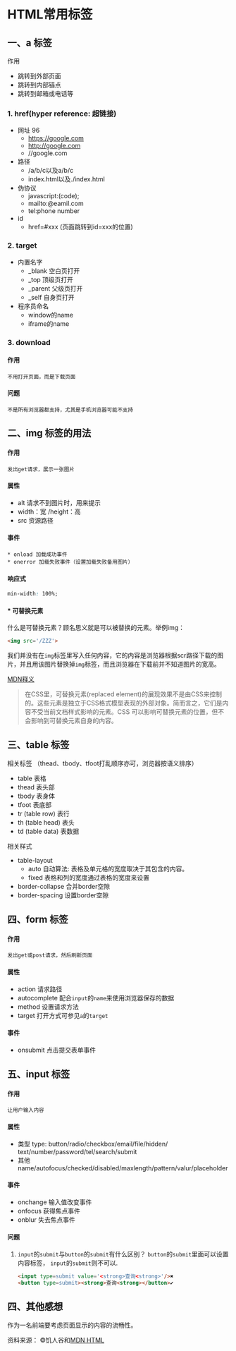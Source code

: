 # HTML常用标签

## 一、a 标签
作用
* 跳转到外部页面
* 跳转到内部锚点
* 跳转到邮箱或电话等
### 1. href(hyper reference: 超链接)
  * 网址 96
    * https://google.com
    * http://google.com
    * //google.com
  * 路径
    * /a/b/c以及a/b/c
    * index.html以及./index.html
  * 伪协议
    * javascript:(code);
    * mailto:@eamil.com
    * tel:phone number
  * id 
    * href=#xxx (页面跳转到id=xxx的位置)    
### 2. target
  * 内置名字
    * _blank 空白页打开 
    * _top 顶级页打开
    * _parent 父级页打开
    * _self 自身页打开
  * 程序员命名
    * window的name
    * iframe的name
### 3. download
  #### 作用 
    不用打开页面，而是下载页面
  #### 问题 
    不是所有浏览器都支持，尤其是手机浏览器可能不支持  
## 二、img 标签的用法
  #### 作用
    发出get请求，展示一张图片
  
  #### 属性
  * alt 请求不到图片时，用来提示
  * width：宽 /height：高 
  * src 资源路径
  
  #### 事件
    * onload 加载成功事件
    * onerror 加载失败事件（设置加载失败备用图片）
  
  #### 响应式
  ```css
  min-width: 100%;
  ```
  #### * 可替换元素
  什么是可替换元素？顾名思义就是可以被替换的元素。举例img：
  ```html
  <img src='/ZZZ'>
  ```
  我们并没有在<code>img</code>标签里写入任何内容，它的内容是浏览器根据scr路径下载的图片，并且用该图片替换掉<code>img</code>标签，而且浏览器在下载前并不知道图片的宽高。

  [MDN释义](https://developer.mozilla.org/en-US/docs/Web/CSS/Replaced_element)
  > 在CSS里，可替换元素(replaced element)的展现效果不是由CSS来控制的。这些元素是独立于CSS格式模型表现的外部对象。简而言之，它们是内容不受当前文档样式影响的元素。CSS 可以影响可替换元素的位置，但不会影响到可替换元素自身的内容。
## 三、table 标签

  相关标签 （thead、tbody、tfoot打乱顺序亦可，浏览器按语义排序）
  * table 表格
  * thead 表头部 
  * tbody 表身体
  * tfoot 表底部 
  * tr (table row) 表行
  * th (table head) 表头
  * td  (table data) 表数据

  相关样式
  * table-layout
    * auto 自动算法: 表格及单元格的宽度取决于其包含的内容。
    * fixed 表格和列的宽度通过表格的宽度来设置 
  * border-collapse 合并border空隙
  * border-spacing 设置border空隙
## 四、form 标签
  #### 作用
    发出get或post请求，然后刷新页面
  
  #### 属性
  * action 请求路径
  * autocomplete 配合<code>input</code>的<code>name</code>来使用浏览器保存的数据
  * method 设置请求方法
  * target 打开方式可参见<code>a</code>的<code>target</code>
  
  #### 事件
  * onsubmit 点击提交表单事件
## 五、input 标签
  #### 作用
    让用户输入内容
  
  #### 属性
  * 类型 type: button/radio/checkbox/email/file/hidden/
    text/number/password/tel/search/submit
  * 其他 name/autofocus/checked/disabled/maxlength/pattern/valur/placeholder
  
  #### 事件
  * onchange 输入值改变事件
  * onfocus 获得焦点事件
  * onblur 失去焦点事件
  #### 问题
  1. <code>input</code>的<code>submit</code>与<code>button</code>的<code>submit</code>有什么区别？
  <code>button</code>的<code>submit</code>里面可以设置内容标签，
  <code>input</code>的<code>submit</code>则不可以.
     ```html
     <input type=submit value='<strong>查询<strong>'/>✖
     <button type=submit><strong>查询<strong></button>✔
     ```
## 四、其他感想
  作为一名前端要考虑页面显示的内容的流畅性。

资料来源： &copy;饥人谷和[MDN HTML](https://developer.mozilla.org/zh-CN/docs/Web/HTML)